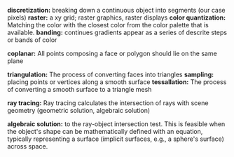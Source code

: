 **discretization:** breaking down a continuous object into segments (our case pixels)
**raster:** a xy grid; raster graphics, raster displays
**color quantization:** Matching the color with the closest color from the color palette that is available.
**banding:** continues gradients appear as a series of descrite steps or bands of color

**coplanar:** All points composing a face or polygon should lie on the same plane

**triangulation:** The process of converting faces into triangles
**sampling:** placing points or vertices along a smooth surface
**tessallation:** The process of converting a smooth surface to a triangle mesh

**ray tracing:** Ray tracing calculates the intersection of rays with scene geometry (geometric solution, algebraic solution)

**algebraic solution:** to the ray-object intersection test. This is feasible when the object's shape can be mathematically defined with an equation, typically representing a surface (implicit surfaces, e.g., a sphere's surface) across space.
